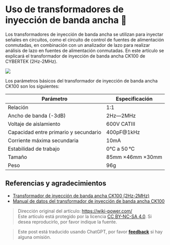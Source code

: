 # Uso de transformadores de inyección de banda ancha 🚧

Los transformadores de inyección de banda ancha se utilizan para inyectar señales en circuitos, como el circuito de control de fuentes de alimentación conmutadas, en combinación con un analizador de lazo para realizar análisis de lazo en fuentes de alimentación conmutadas. En este artículo se explicará el transformador de inyección de banda ancha CK100 de CYBERTEK (2Hz-2MHz).

![](https://wiki-media-1253965369.cos.ap-guangzhou.myqcloud.com/img/20220513092658.png)

Los parámetros básicos del transformador de inyección de banda ancha CK100 son los siguientes:

| Parámetro       | Especificación    |
| -------------- | ---------------- |
| Relación       | 1:1              |
| Ancho de banda (-3dB)   | 2Hz—2MHz         |
| Voltaje de aislamiento       | 600V CATIII      |
| Capacidad entre primario y secundario | 400pF@1kHz       |
| Corriente máxima secundaria   | 10mA             |
| Estabilidad de trabajo       | 0°C a 50 °C     |
| Tamaño           | 85mm ×46mm ×30mm |
| Peso           | 96g              |

## Referencias y agradecimientos

- [Transformador de inyección de banda ancha CK100 (2Hz-2MHz)](http://cybertek.cn/info/331)
- [Manual de datos del transformador de inyección de banda ancha CK100](http://cybertek.cn/upload/files/2020/06/09/1591691726SUGP.pdf)

> Dirección original del artículo: <https://wiki-power.com/>  
> Este artículo está protegido por la licencia [CC BY-NC-SA 4.0](https://creativecommons.org/licenses/by/4.0/deed.zh). Si desea reproducirlo, por favor indique la fuente.

> Este post está traducido usando ChatGPT, por favor [**feedback**](https://github.com/linyuxuanlin/Wiki_MkDocs/issues/new) si hay alguna omisión.